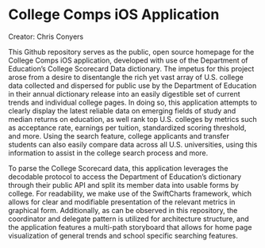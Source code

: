 # College Comps iOS Application

Creator: Chris Conyers

This Github repository serves as the public, open source homepage for the College Comps iOS application, developed with use of the Department of Education’s College Scorecard Data dictionary. The impetus for this project arose from a desire to disentangle the rich yet vast array of U.S. college data collected and dispersed for public use by the Department of Education in their annual dictionary release into an easily digestible set of current trends and individual college pages. In doing so, this application attempts to clearly display the latest reliable data on emerging fields of study and median returns on education, as well rank top U.S. colleges by metrics such as acceptance rate, earnings per tuition, standardized scoring threshold, and more. Using the search feature, college applicants and transfer students can also easily compare data across all U.S. universities, using this information to assist in the college search process and more. 

To parse the College Scorecard data, this application leverages the decodable protocol to access the Department of Education’s dictionary through their public API and split its member data into usable forms by college. For readability, we make use of the SwiftCharts framework, which allows for clear and modifiable presentation of the relevant metrics in graphical form. Additionally, as can be observed in this repository, the coordinator and delegate pattern is utilized for architecture structure, and the application features a multi-path storyboard that allows for home page visualization of general trends and school specific searching features. 


